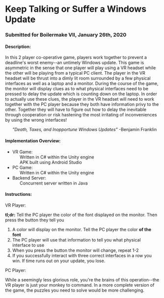 # Keep Talking or Suffer a Windows Update
### Submitted for Boilermake VII, January 26th, 2020
#### Description:

In this 2 player co-operative game, players work together to prevent a deadline's worst enemy--an untimely Windows
update. This game is asymmetric in the sense that one player will play using a VR headset while the other will be
playing from a  typical PC client. The player in the VR headset will be thrust into a dimly lit room surrounded by a few
physical interfaces as well as a laptop and a monitor. During the course of the game, the monitor will display clues as
to what physical interfaces need to be pressed to delay the update which is counting down on the laptop. In order to
actually use these clues, the player in the VR headset will need to work together with the PC player because they both
have information privy to the other. Together they will have to figure out how to delay the inevitable through
cooperation or risk hastening the most irritating of inconveniences by using the wrong interfaces!  
  
  &nbsp;&nbsp;&nbsp;&nbsp;&nbsp;&nbsp;_"Death, Taxes, and Inopportune Windows Updates"_ -Benjamin Franklin
  
#### Implementation Overview:


<ul>
<li> VR Game:
    <ul> Written in C# within the Unity engine </ul>
    <ul> APK built using Android Studio </ul>
</li>
<li> PC Game:
    <ul> Written in C# within the Unity engine </ul>
</li>
<li> Backend Server:
    <ul> Concurrent server written in Java </ul>
</li>
</ul>

#### Instructions:
VR Player:  
  
**tl;dr:** Tell the PC player the color of the font displayed on the monitor. Then press the button they tell you

  1. A color will display on the monitor. Tell the PC player the color **of the font**
  2. The PC player will use that information to tell you what physical interface to use
  3. When you press the button the monitor will change, repeat 1-2
  4. If you successfully interact with three correct interfaces in a row you win. If time runs out on your update, you
  lose.
  
  PC Player:
    
  While a seemingly less glorious role, you're the brains of this operation--the VR player is just your monkey to
  command. In a more complete version of the game, the puzzles you need to solve would be more challenging.
  